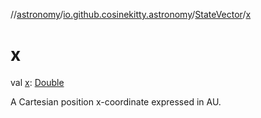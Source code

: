 //[astronomy](../../../index.md)/[io.github.cosinekitty.astronomy](../index.md)/[StateVector](index.md)/[x](x.md)

# x

val [x](x.md): [Double](https://kotlinlang.org/api/latest/jvm/stdlib/kotlin-stdlib/kotlin/-double/index.html)

A Cartesian position x-coordinate expressed in AU.
